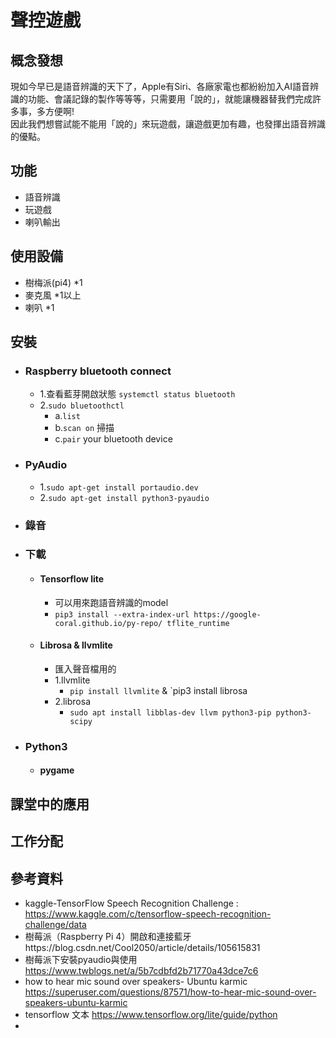聲控遊戲 
===========

概念發想
-----
現如今早已是語音辨識的天下了，Apple有Siri、各廠家電也都紛紛加入AI語音辨識的功能、會議記錄的製作等等等，只需要用「說的」，就能讓機器替我們完成許多事，多方便啊!<br>
因此我們想嘗試能不能用「說的」來玩遊戲，讓遊戲更加有趣，也發揮出語音辨識的優點。

功能
-----
* 語音辨識
* 玩遊戲
* 喇叭輸出

使用設備
---------
* 樹梅派(pi4) *1
* 麥克風  *1以上
* 喇叭 *1

安裝
--------
* ### Raspberry bluetooth connect
    * 1.查看藍芽開啟狀態 `systemctl status bluetooth`
    * 2.`sudo bluetoothctl`
        * a.`list`
        * b.`scan on` 掃描
        * c.`pair` your bluetooth device
* ### PyAudio
    * 1.`sudo apt-get install portaudio.dev`
    * 2.`sudo apt-get install python3-pyaudio`
* ### 錄音

* ### 下載
    * #### Tensorflow lite
        * 可以用來跑語音辨識的model
        * `pip3 install --extra-index-url https://google-coral.github.io/py-repo/ tflite_runtime`
     * #### Librosa & llvmlite
         * 匯入聲音檔用的
         * 1.llvmlite
            * `pip install llvmlite` & `pip3 install librosa  
         * 2.librosa 
            *  `sudo apt install libblas-dev llvm python3-pip python3-scipy`
* ### Python3
  * #### pygame
  
 
課堂中的應用
------

工作分配
-------
參考資料
-------
* kaggle-TensorFlow Speech Recognition Challenge : https://www.kaggle.com/c/tensorflow-speech-recognition-challenge/data 
* 樹莓派（Raspberry Pi 4）開啟和連接藍牙https://blog.csdn.net/Cool2050/article/details/105615831
*  樹莓派下安裝pyaudio與使用 https://www.twblogs.net/a/5b7cdbfd2b71770a43dce7c6
*  how to hear mic sound over speakers- Ubuntu karmic https://superuser.com/questions/87571/how-to-hear-mic-sound-over-speakers-ubuntu-karmic
*  tensorflow 文本 https://www.tensorflow.org/lite/guide/python
*  
